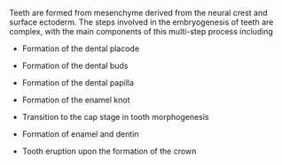 Teeth are formed from mesenchyme derived from the neural crest and surface ectoderm. The steps involved in the embryogenesis of teeth are complex, with the main components of this multi-step process including

- Formation of the dental placode

- Formation of the dental buds

- Formation of the dental papilla

- Formation of the enamel knot

- Transition to the cap stage in tooth morphogenesis

- Formation of enamel and dentin

- Tooth eruption upon the formation of the crown